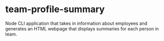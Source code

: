 # team-profile-summary
Node CLI application that takes in information about employees and generates an HTML webpage that displays summaries for each person in team.
